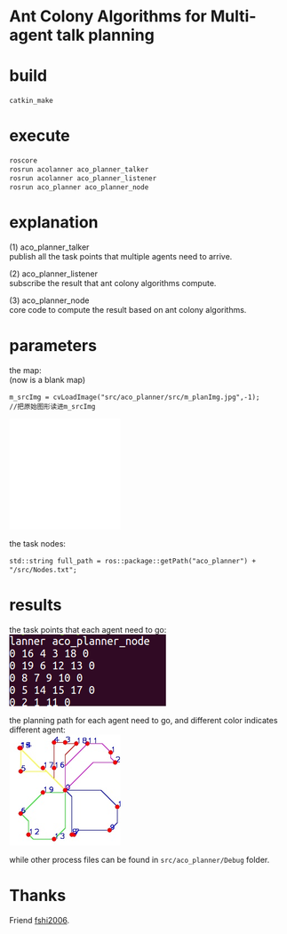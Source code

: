 # Ant Colony Algorithms for Multi-agent talk planning

# build

    catkin_make

# execute

    roscore
    rosrun acolanner aco_planner_talker
    rosrun acolanner aco_planner_listener
    rosrun aco_planner aco_planner_node

# explanation
(1) aco_planner_talker </br>
publish all the task points that multiple agents need to arrive. </br>

(2) aco_planner_listener </br>
subscribe the result that ant colony algorithms compute. </br>

(3) aco_planner_node </br>
core code to compute the result based on ant colony algorithms. </br>

# parameters
the map: </br> (now is a blank map)

	m_srcImg = cvLoadImage("src/aco_planner/src/m_planImg.jpg",-1);         //把原始图形读进m_srcImg

![]()![空白地图](src/aco_planner/Debug/m_expandImg.jpg)

the task nodes: </br>

    std::string full_path = ros::package::getPath("aco_planner") + "/src/Nodes.txt";


# results
the task points that each agent need to go: </br>
![]()![](./src/aco_planner/images/2020-11-23%2010-40-51屏幕截图.png)

the planning path for each agent need to go, and different color indicates different agent:</br>
![]()![](src/aco_planner/images/result.jpg)

while other process files can be found in `src/aco_planner/Debug` folder.

# Thanks
Friend []()[fshi2006](https://github.com/fshi2006).